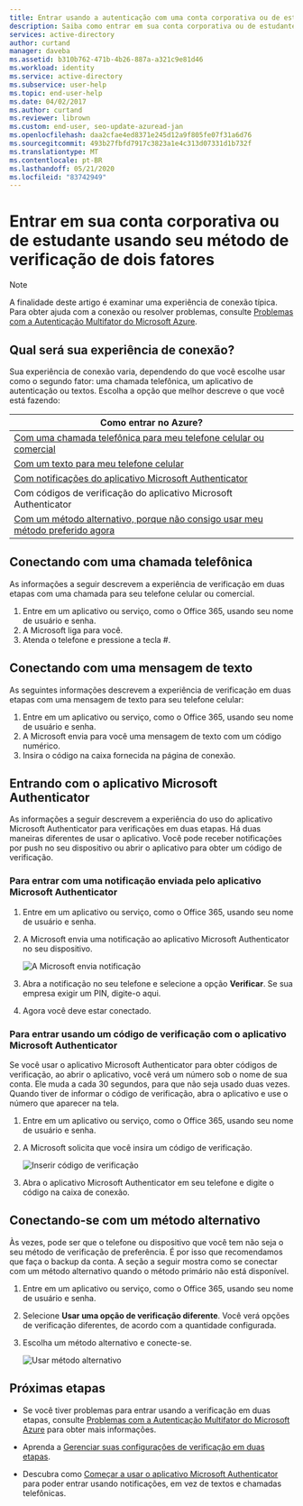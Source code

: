 ```yaml
---
title: Entrar usando a autenticação com uma conta corporativa ou de estudante – Azure AD
description: Saiba como entrar em sua conta corporativa ou de estudante usando os vários métodos de verificação de dois fatores.
services: active-directory
author: curtand
manager: daveba
ms.assetid: b310b762-471b-4b26-887a-a321c9e81d46
ms.workload: identity
ms.service: active-directory
ms.subservice: user-help
ms.topic: end-user-help
ms.date: 04/02/2017
ms.author: curtand
ms.reviewer: librown
ms.custom: end-user, seo-update-azuread-jan
ms.openlocfilehash: daa2cfae4ed8371e245d12a9f805fe07f31a6d76
ms.sourcegitcommit: 493b27fbfd7917c3823a1e4c313d07331d1b732f
ms.translationtype: MT
ms.contentlocale: pt-BR
ms.lasthandoff: 05/21/2020
ms.locfileid: "83742949"
---
```

# <a name="sign-in-to-your-work-or-school-account-using-your-two-factor-verification-method"></a>Entrar em sua conta corporativa ou de estudante usando seu método de verificação de dois fatores

> [!NOTE]
> A finalidade deste artigo é examinar uma experiência de conexão típica. Para obter ajuda com a conexão ou resolver problemas, consulte [Problemas com a Autenticação Multifator do Microsoft Azure](multi-factor-authentication-end-user-troubleshoot.md).

## <a name="what-will-your-sign-in-experience-be"></a>Qual será sua experiência de conexão?
Sua experiência de conexão varia, dependendo do que você escolhe usar como o segundo fator: uma chamada telefônica, um aplicativo de autenticação ou textos. Escolha a opção que melhor descreve o que você está fazendo:

| Como entrar no Azure? |
| --- |
| [Com uma chamada telefônica para meu telefone celular ou comercial](#signing-in-with-a-phone-call) |
| [Com um texto para meu telefone celular](#signing-in-with-a-text-message)
| [Com notificações do aplicativo Microsoft Authenticator](#to-sign-in-with-a-notification-from-the-microsoft-authenticator-app) |
| Com códigos de verificação do aplicativo Microsoft Authenticator |
| [Com um método alternativo, porque não consigo usar meu método preferido agora](#signing-in-with-an-alternate-method) |

## <a name="signing-in-with-a-phone-call"></a>Conectando com uma chamada telefônica
As informações a seguir descrevem a experiência de verificação em duas etapas com uma chamada para seu telefone celular ou comercial.

1. Entre em um aplicativo ou serviço, como o Office 365, usando seu nome de usuário e senha.  
2. A Microsoft liga para você.  
3. Atenda o telefone e pressione a tecla #.  

## <a name="signing-in-with-a-text-message"></a>Conectando com uma mensagem de texto
As seguintes informações descrevem a experiência de verificação em duas etapas com uma mensagem de texto para seu telefone celular:

1. Entre em um aplicativo ou serviço, como o Office 365, usando seu nome de usuário e senha.
2. A Microsoft envia para você uma mensagem de texto com um código numérico.
3. Insira o código na caixa fornecida na página de conexão.

## <a name="signing-in-with-the-microsoft-authenticator-app"></a>Entrando com o aplicativo Microsoft Authenticator
As informações a seguir descrevem a experiência do uso do aplicativo Microsoft Authenticator para verificações em duas etapas. Há duas maneiras diferentes de usar o aplicativo. Você pode receber notificações por push no seu dispositivo ou abrir o aplicativo para obter um código de verificação.

### <a name="to-sign-in-with-a-notification-from-the-microsoft-authenticator-app"></a>Para entrar com uma notificação enviada pelo aplicativo Microsoft Authenticator
1. Entre em um aplicativo ou serviço, como o Office 365, usando seu nome de usuário e senha.
2. A Microsoft envia uma notificação ao aplicativo Microsoft Authenticator no seu dispositivo.

   ![A Microsoft envia notificação](./media/multi-factor-authentication-end-user-signin/notify.png)

3. Abra a notificação no seu telefone e selecione a opção **Verificar**. Se sua empresa exigir um PIN, digite-o aqui.
4. Agora você deve estar conectado.

### <a name="to-sign-in-using-a-verification-code-with-the-microsoft-authenticator-app"></a>Para entrar usando um código de verificação com o aplicativo Microsoft Authenticator

Se você usar o aplicativo Microsoft Authenticator para obter códigos de verificação, ao abrir o aplicativo, você verá um número sob o nome de sua conta. Ele muda a cada 30 segundos, para que não seja usado duas vezes. Quando tiver de informar o código de verificação, abra o aplicativo e use o número que aparecer na tela.

1. Entre em um aplicativo ou serviço, como o Office 365, usando seu nome de usuário e senha.
2. A Microsoft solicita que você insira um código de verificação.

   ![Inserir código de verificação](./media/multi-factor-authentication-end-user-signin/verify3.png)

3. Abra o aplicativo Microsoft Authenticator em seu telefone e digite o código na caixa de conexão.

## <a name="signing-in-with-an-alternate-method"></a>Conectando-se com um método alternativo
Às vezes, pode ser que o telefone ou dispositivo que você tem não seja o seu método de verificação de preferência. É por isso que recomendamos que faça o backup da conta. A seção a seguir mostra como se conectar com um método alternativo quando o método primário não está disponível.

1. Entre em um aplicativo ou serviço, como o Office 365, usando seu nome de usuário e senha.
2. Selecione **Usar uma opção de verificação diferente**. Você verá opções de verificação diferentes, de acordo com a quantidade configurada.
3. Escolha um método alternativo e conecte-se.

   ![Usar método alternativo](./media/multi-factor-authentication-end-user-signin/alt.png)

## <a name="next-steps"></a>Próximas etapas
- Se você tiver problemas para entrar usando a verificação em duas etapas, consulte [Problemas com a Autenticação Multifator do Microsoft Azure](multi-factor-authentication-end-user-troubleshoot.md) para obter mais informações.

- Aprenda a [Gerenciar suas configurações de verificação em duas etapas](multi-factor-authentication-end-user-manage-settings.md).

- Descubra como [Começar a usar o aplicativo Microsoft Authenticator](user-help-auth-app-download-install.md) para poder entrar usando notificações, em vez de textos e chamadas telefônicas.
